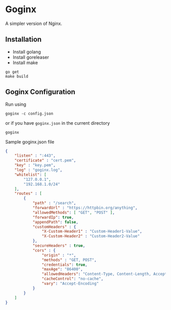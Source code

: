 # Goginx
A simpler version of Nginx.

## Installation
* Install golang
* Install goreleaser
* Install make
```shell
go get
make build
```

## Goginx Configuration
Run using
```shell
goginx -c config.json
```
or if you have ```goginx.json``` in the current directory
```shell
goginx
```
Sample goginx.json file
```json
{
    "listen" : ":443",
    "certificate" : "cert.pem",
    "key" : "key.pem",
    "log" : "goginx.log",
    "whitelist": [
        "127.0.0.1",
        "192.168.1.0/24"
    ],
    "routes" : [
        {
            "path" : "/search",
            "forwardUrl" : "https://httpbin.org/anything",
            "allowedMethods": [ "GET", "POST" ],
            "forwardIp": true,
            "appendPath": false,
            "customHeaders" : {
                "X-Custom-Header1" : "Custom-Header1-Value",
                "X-Custom-Header2" : "Custom-Header2-Value"
            },
            "secureHeaders" : true,
            "cors" : {
                "origin" : "*",
                "methods" : "GET, POST",
                "credentials": true,
                "maxAge": "86400",
                "allowedHeaders": "Content-Type, Content-Length, Accept-Encoding, X-CSRF-Token, Authorization",
                "cacheControl": "no-cache",
                "vary": "Accept-Encoding"
            }
        }
    ]
}
```
